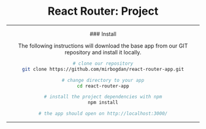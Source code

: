 <h1 align="center">
React Router: Project
</h1>

---

<div align="center">
### Install

The following instructions will download the base app from our GIT repository and install it locally.

```bash
# clone our repository
git clone https://github.com/mirbogdan/react-router-app.git

# change directory to your app
cd react-router-app

# install the project dependencies with npm
npm install

# the app should open on http://localhost:3000/
```

</div>

---
